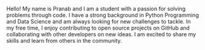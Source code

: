 Hello! My name is Pranab and I am a student with a passion for solving problems through code. I have a strong background in Python Programming and Data Science and am always looking for new challenges to tackle. In my free time, I enjoy contributing to open source projects on GitHub and collaborating with other developers on new ideas. I am excited to share my skills and learn from others in the community.
